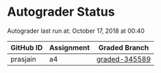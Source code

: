 # Autograder Status
Autograder last run at: October 17, 2018 at 00:40

| GitHub ID | Assignment | Graded Branch |
|-----------|------------|---------------|
| prasjain | a4 | [graded-345589](https://github.com/Fall2018COMP401-001/a4-prasjain/tree/graded-345589) | 
